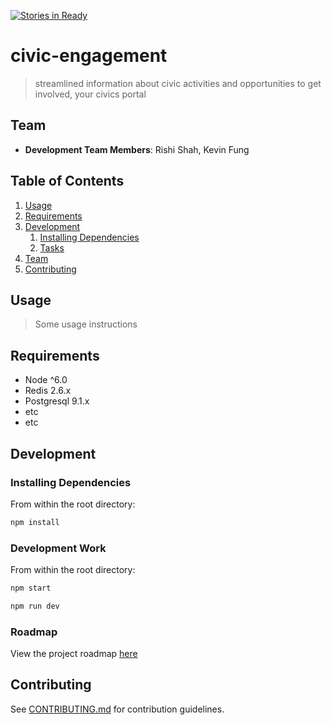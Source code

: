 [![Stories in Ready](https://badge.waffle.io/boolean-bobcats/civic-engagement.png?label=ready&title=Ready)](https://waffle.io/boolean-bobcats/civic-engagement)
# civic-engagement

> streamlined information about civic activities and opportunities to get involved, your civics portal

## Team

  - __Development Team Members__: Rishi Shah, Kevin Fung

## Table of Contents

1. [Usage](#Usage)
1. [Requirements](#requirements)
1. [Development](#development)
    1. [Installing Dependencies](#installing-dependencies)
    1. [Tasks](#tasks)
1. [Team](#team)
1. [Contributing](#contributing)

## Usage

> Some usage instructions

## Requirements

- Node ^6.0
- Redis 2.6.x
- Postgresql 9.1.x
- etc
- etc

## Development

### Installing Dependencies

From within the root directory:

```sh
npm install
```
### Development Work

From within the root directory:

```sh
npm start
```

```sh
npm run dev
```

### Roadmap

View the project roadmap [here](LINK_TO_PROJECT_ISSUES)


## Contributing

See [CONTRIBUTING.md](CONTRIBUTING.md) for contribution guidelines.
